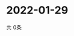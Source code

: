 # 2022-01-29
  共 0条

  <!-- BEGIN -->
  <!-- 最后更新时间Sat Jan 29 2022 13:07:04 GMT+0000 (Coordinated Universal Time) -->
  
  <!-- END -->
  
  
